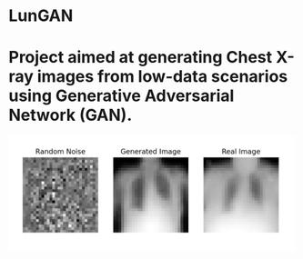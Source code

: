 # LunGAN
# Project aimed at generating Chest X-ray images from low-data scenarios using Generative Adversarial Network (GAN).

![Generated Images](Generator_Comparison.png)
